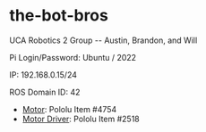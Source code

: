 # the-bot-bros
UCA Robotics 2 Group -- Austin, Brandon, and Will

Pi Login/Password: Ubuntu / 2022
  
IP: 192.168.0.15/24
  
ROS Domain ID: 42

- [Motor](https://www.pololu.com/product/4754): Pololu Item #4754
- [Motor Driver](https://www.pololu.com/product/2518): Pololu Item #2518

